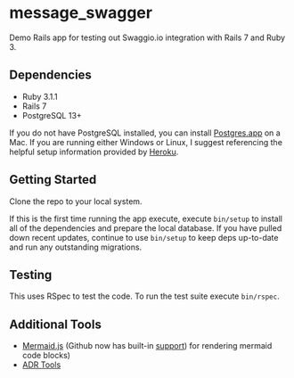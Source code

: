 # message_swagger

Demo Rails app for testing out Swaggio.io integration with Rails 7 and Ruby 3.


## Dependencies

- Ruby 3.1.1
- Rails 7
- PostgreSQL 13+

If you do not have PostgreSQL installed, you can install
[Postgres.app](https://postgresapp.com/) on a Mac. If you are running either
Windows or Linux, I suggest referencing the helpful setup information provided
by [Heroku](https://devcenter.heroku.com/articles/heroku-postgresql#local-setup).


## Getting Started

Clone the repo to your local system.

If this is the first time running the app execute, execute `bin/setup` to
install all of the dependencies and prepare the local database. If you have
pulled down recent updates, continue to use `bin/setup` to keep deps up-to-date
and run any outstanding migrations.


## Testing

This uses RSpec to test the code. To run the test suite execute `bin/rspec`.


## Additional Tools

- [Mermaid.js](https://mermaid-js.github.io/mermaid/#/) (Github now has
  built-in [support](https://github.blog/2022-02-14-include-diagrams-markdown-files-mermaid/))
  for rendering mermaid code blocks)
- [ADR Tools](https://github.com/npryce/adr-tools)

